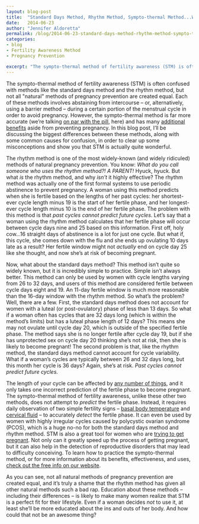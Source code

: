 ```yaml
---
layout: blog-post
title:  "Standard Days Method, Rhythm Method, Sympto-thermal Method...What&rsquo;s the Difference?"
date:   2014-06-23
author: "Jennifer Aldoretta"
permalink: /blog/2014-06-23-standard-days-method-rhythm-method-sympto-thermal-method-whats-the-difference
categories:
- blog 
- Fertility Awareness Method
- Pregnancy Prevention

excerpt: "The sympto-thermal method of fertility awareness (STM) is often confused with methods like the standard days method and the rhythm method, but not all “natural” methods of pregnancy prevention are created equal..."
---
```


The sympto-thermal method of fertility awareness (STM) is often confused with methods like the standard days method and the rhythm method, but not all &quot;natural&quot; methods of pregnancy prevention are created equal. Each of these methods involves abstaining from intercourse  &ndash; or, alternatively, using a barrier method &ndash; during a certain portion of the menstrual cycle in order to avoid pregnancy. However, the sympto-thermal method is far more accurate (we&rsquo;re talking <a class="text-link" href="/the-cycle/chapter-9-sympto-thermal-method-effectiveness/">on par with the pill</a>, here) and has many <a class="text-link" href="/the-cycle/appendix-c-the-sympto-thermal-method-for-reproductive-health/">additional benefits</a> aside from preventing pregnancy. In this blog post, I&rsquo;ll be discussing the biggest differences between these methods, along with some common causes for confusion, in order to clear up some misconceptions and show you that STM is actually quite wonderful.

The rhythm method is one of the most widely-known (and widely ridiculed) methods of natural pregnancy prevention. You know: *What do you call someone who uses the rhythm method?! A PARENT!* Hyuck, hyuck. But what *is* the rhythm method, and why *isn't* it highly effective? The rhythm method was actually one of the first formal systems to use periodic abstinence to prevent pregnancy. A woman using this method predicts when she is fertile based on the lengths of her past cycles: her shortest-ever cycle length minus 19 is the start of her fertile phase, and her longest-ever cycle length minus 10 is the end of her fertile phase. The problem with this method is that *past cycles cannot predict future cycles*. Let&rsquo;s say that a woman using the rhythm method calculates that her fertile phase will occur between cycle days nine and 25 based on this information. First off, holy cow...16 straight days of abstinence is a lot for just one cycle. But what if, this cycle, she comes down with the flu and she ends up ovulating 10 days late as a result? Her fertile window might not *actually* end on cycle day 25 like she thought, and now she&rsquo;s at risk of becoming pregnant. 

Now, what about the standard days method? This method isn&rsquo;t quite so widely known, but it is incredibly simple to practice. Simple isn&rsquo;t always better. This method can only be used by women with cycle lengths varying from 26 to 32 days, and users of this method are considered fertile between cycle days eight and 19. An 11-day fertile window is much more reasonable than the 16-day window with the rhythm method. So what&rsquo;s the problem? Well, there are a few. First, the standard days method does not account for women with a luteal (or post-ovulatory) phase of less than 13 days. So what if a woman often has cycles that are 32 days long (which is within the method&rsquo;s limits) but has a luteal phase length of 12 days? This means she may not ovulate until cycle day 20, which is outside of the specified fertile phase. The method says she is no longer fertile after cycle day 19, but if she has unprotected sex on cycle day 20 thinking she&rsquo;s not at risk, then she is likely to become pregnant! The second problem is that, like the rhythm method, the standard days method cannot account for cycle variability. What if a woman&rsquo;s cycles are typically between 26 and 32 days long, but this month her cycle is 36 days? Again, she&rsquo;s at risk. *Past cycles cannot predict future cycles.*

The length of your cycle can be affected by <a class="text-link" href="/the-cycle/chapter-8-checking-fertility-signs-how-to/">any number of things</a>, and it only takes one incorrect prediction of the fertile phase to become pregnant. The sympto-thermal method of fertility awareness, unlike these other two methods, does not attempt to *predict* the fertile phase. Instead, it requires daily observation of two simple fertility signs &ndash; <a class="text-link" href="/the-cycle/chapter-6-hormone-changes-and-fertility-signals/#what-is-bbt">basal body temperature</a> and <a class="text-link" href="/the-cycle/chapter-6-hormone-changes-and-fertility-signals/#what-is-cervical-fluid">cervical fluid</a> &ndash; to accurately *detect* the fertile phase. It can even be used by women with highly irregular cycles caused by polycystic ovarian syndrome (PCOS), which is a huge no-no for both the standard days method and rhythm method. STM is also a great tool for women who are <a class="text-link" href="/the-cycle/appendix-b-the-sympto-thermal-method-for-pregnancy-assistance/">trying to get pregnant</a>. Not only can it greatly speed up the process of getting pregnant, but it can also help in the detection of reproductive disorders that may lead to difficulty conceiving. To learn how to practice the sympto-thermal method, or for more information about its benefits, effectiveness, and uses, <a class="text-link" href="/the-cycle/">check out the free info on our website</a>.

As you can see, not all natural methods of pregnancy prevention are created equal, and it&rsquo;s truly a shame that the rhythm method has given all other natural methods such a bad rap. Education about these methods &ndash; including their differences &ndash; is likely to make many women realize that STM is a perfect fit for their lifestyle. Even if a woman decides *not* to use it, at least she&rsquo;ll be more educated about the ins and outs of her body. And how could that not be an awesome thing?